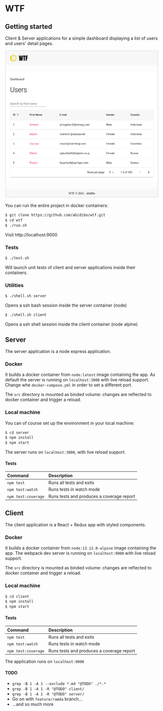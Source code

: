 # WTF

## Getting started

Client & Server applications for a simple dashboard displaying a list of users and users' detail pages.

![Screenshot](screen.png)

You can run the entire project in docker containers:

``` bash
$ git clone https://github.com/abidibo/wtf.git
$ cd wtf
$ ./run.sh
```

Visit http://localhost:9000

### Tests

``` bash
$ ./test.sh
```

Will launch unit tests of client and server applications inside their containers.

### Utilities

``` bash
$ ./shell.sh server
```

Opens a ssh bash session inside the server container (node)

``` bash
$ ./shell.sh client
```

Opens a ssh shell session inside the client container (node alpine)

## Server

The server application is a node express application.

### Docker

It builds a docker container from `node:latest` image containing the app.
As default the server is running on `localhost:3000` with live reload support. Change whe `docker-compose.yml` in order to set a different port.

The `src` directory is mounted as binded volume: changes are reflected to docker container and trigger a reload.

### Local machine

You can of course set up the environment in your local machine:

``` bash
$ cd server
$ npm install
$ npm start
```

The server runs on `localhost:3000`, with live reload support.

#### Tests

| Command | Description |
|:------- |:----------- |
| `npm test` | Runs all tests and exits |
| `npm test:watch` | Runs tests in watch mode |
| `npm test:coverage` | Runs tests and produces a coverage report |

## Client

The client application is a React + Redux app with styled components.

### Docker

It builds a docker container from `node:13.12.0-alpine` image containing the app.
The webpack dev server is running on `localhost:9000` with live reload support. 

The `src` directory is mounted as binded volume: changes are reflected to docker container and trigger a reload.

### Local machine

``` bash
$ cd client
$ npm install
$ npm start
```

#### Tests

| Command | Description |
|:------- |:----------- |
| `npm test` | Runs all tests and exits |
| `npm test:watch` | Runs tests in watch mode |
| `npm test:coverage` | Runs tests and produces a coverage report |

The application runs on `localhost:9000`

#### TODO

- `grep -B 1 -A 1 --exclude *.md "@TODO" ./*.*`
- `grep -B 1 -A 1 -R "@TODO" client/`
- `grep -B 1 -A 1 -R "@TODO" server/`
- Go on with `feature/ramda` branch...
- ...and so much more

